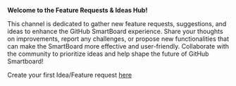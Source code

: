 **Welcome to the Feature Requests & Ideas Hub!**

This channel is dedicated to gather new feature requests, suggestions, and ideas to enhance the GitHub SmartBoard experience. Share your thoughts on improvements, report any challenges, or propose new functionalities that can make the SmartBoard more effective and user-friendly. Collaborate with the community to prioritize ideas and help shape the future of GitHub Smartboard!

Create your first Idea/Feature request [here](https://github.com/CanarysAutomations/GitHubSmartBoard-Community/discussions/new?category=ideas)
